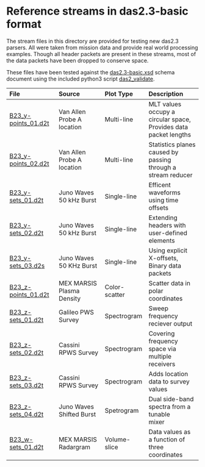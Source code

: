 # Reference streams in das2.3-basic format

The stream files in this directory are provided for testing new das2.3 parsers.  All 
were taken from mission data and provide real world processing examples.  Though 
all header packets are present in these streams, most of the data packets have been
dropped to conserve space.

These files have been tested against the [das2.3-basic.xsd](../das2.3-basic.xsd)
schema document using the included python3 script [das2_validate](../scripts/das2_validate).

| File                | Source                      | Plot Type  | Description    |
| :------------------ | :-------------------------- | :--------- | :------------- |
| [B23_y-points_01.d2t](B23_y-points_01.d2t) | Van Allen Probe A location | Multi-line    | MLT values occupy a circular space,<br>Provides data packet lengths |
| [B23_y-points_02.d2t](B23_y-points_02.d2t) | Van Allen Probe A location | Multi-line    | Statistics planes caused by passing<br> through a stream reducer |
| [B23_y-sets_01.d2t](B23_y-sets_01.d2t)     | Juno Waves 50 kHz Burst    | Single-line   | Efficent waveforms using time offsets |
| [B23_y-sets_02.d2t](B23_y-sets_02.d2t)     | Juno Waves 50 kHz Burst    | Single-line   | Extending headers with user-defined<br>elements |
| [B23_y-sets_03.d2s](B23_y-sets_03.d2t)     | Juno Waves 50 KHz Burst    | Single-line   | Using explicit X-offsets,<br>Binary data packets |
| [B23_z-points_01.d2t](B23_z-points_01.d2t) | MEX MARSIS Plasma Density  | Color-scatter | Scatter data in polar coordinates |
| [B23_z-sets_01.d2t](B23_z-sets_01.d2t)     | Galileo PWS Survey         | Spectrogram   | Sweep frequency reciever output |
| [B23_z-sets_02.d2t](B23_z-sets_02.d2t)     | Cassini RPWS Survey        | Spectrogram   | Covering frequency space via multiple<br>receivers |
| [B23_z-sets_03.d2t](B23_z-sets_03.d2t)     | Cassini RPWS Survey        | Spectrogram   | Adds location data to survey values |
| [B23_z-sets_04.d2t](B23_z-sets_04.d2t)     | Juno Waves Shifted Burst   | Spetrogram    | Dual side-band spectra from a tunable<br> mixer |
| [B23_w-sets_01.d2t](B23_w-sets_01.d2t)     | MEX MARSIS Radargram       | Volume-slice  | Data values as a function of three<br>coordinates |
